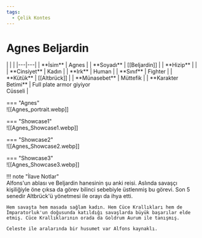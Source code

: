 ```yaml
---
tags:
  - Çelik Kontes
---  
```

# Agnes Beljardin  
  
<div class="grid" markdown>  
|  |  |  
|---|---|  
| **İsim** | Agnes |  
| **Soyadı** | [[Beljardin]] |  
| **Hizip** |  |  
| **Cinsiyet** | Kadın |  
| **Irk** | Human |  
| **Sınıf** | Fighter |  
| **Kütük** | [[Altbrück]] |  
| **Münasebet** | Müttefik |  
| **Karakter Betimi** | Full plate armor giyiyor<br>Cüsseli |  
  
=== "Agnes"  
	![[Agnes_portrait.webp]]  
  
=== "Showcase1"  
	![[Agnes_Showcase1.webp]]  
  
=== "Showcase2"  
	![[Agnes_Showcase2.webp]]  
  
=== "Showcase3"  
	![[Agnes_Showcase3.webp]]  
  
</div>  
  
!!! note "İlave Notlar"  
	Alfons'un ablası ve Beljardin hanesinin şu anki reisi. Aslında savaşçı kişiliğiyle öne çıksa da görev bilinci sebebiyle üstlenmiş bu görevi. Son 5 senedir Altbrück'ü yönetmesi ile orayı da ihya etti.  
	  
	Hem savaşta hem masada sağlam kadın. Hem Cüce Krallıkları hem de İmparatorluk'un doğusunda katıldığı savaşlarda büyük başarılar elde etmiş. Cüce Krallıklarının orada da Goldrum Aurum ile tanışmış.  
	  
	Celeste ile aralarında bir husumet var Alfons kaynaklı.   
